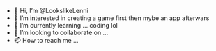 - 👋 Hi, I’m @LookslikeLenni
- 👀 I’m interested in creating a game first then mybe an app afterwars
- 🌱 I’m currently learning ... coding lol
- 💞️ I’m looking to collaborate on ...
- 📫 How to reach me ...

<!---
LookslikeLenni/LookslikeLenni is a ✨ special ✨ repository because its `README.md` (this file) appears on your GitHub profile.
You can click the Preview link to take a look at your changes.
--->
